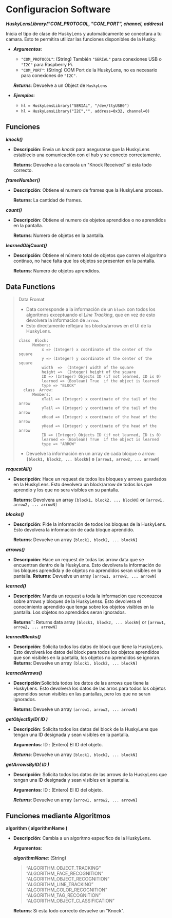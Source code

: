 # Configuracion Software 
**_HuskyLensLibrary("COM_PROTOCOL, "COM_PORT", channel, address)_**

Inicia el tipo de clase de HuskyLens y automaticamente se conectara a tu camara. Esto te permitira utilizar las funciones disponibles de la Husky.

- **_Argumentos_**:
  - `"COM_PROTOCOL"`: (String) También `"SERIAL"` para conexiones USB o `"I2C"` para Raspberry Pi.
  - `"COM_PORT"`: (String) COM Port de la HuskyLens, no es necesario para conexiones de `"I2C"`.

  **_Returns_**: Devuelve a un Object de `HuskyLens`

  
- **_Ejemplos_**:
  - `hl = HuskyLensLibrary("SERIAL", "/dev/ttyUSB0")`
  - `hl = HuskyLensLibrary("I2C","", address=0x32, channel=0)`

## Funciones

**_knock()_**
  - **Descripción**: Envia un _knock_ para asegurarse que la HuskyLens establecio una comunicación con el hub y se conecto correctamente.

    **Returns**: Devuelve a la consola un "Knock Received" si esta todo correcto.

**_frameNumber()_**
  - **Descripción**: Obtiene el numero de frames que la HuskyLens procesa.

    **Returns**: La cantidad de frames.

**_count()_**
  - **Descripción**: Obtiene el numero de objetos aprendidos o no aprendidos en la pantalla.

    **Returns**: Numero de objetos en la pantalla.

**_learnedObjCount()_**
  - **Descripción**: Obtiene el número total de objetos que corren el algoritmo continuo, no hace falta que los objetos se presenten en la pantalla.

    **Returns**: Numero de objetos aprendidos.

## Data Functions

> Data Fromat
> - Data corresponde a la información de un `block` con todos los algoritmos exceptuando el _Line Tracking_, que en vez de esto devolvera la informacion de `arrow`.
> - Esto directamente reflejara los blocks/arrows en el UI de la HuskyLens.
>```
> class  Block:
>   	Members:
>   		x => (Integer) x coordinate of the center of the square 
>   		y => (Integer) y coordinate of the center of the square 
>   		width  =>  (Integer) width of the square
>   		height =>  (Integer) height of the square
>   		ID => (Integer) Objects ID (if not learned, ID is 0)
>   		learned => (Boolean) True  if the object is learned
>   		type => "BLOCK"
>   class  Arrow:
>   	Members:
>   		xTail => (Integer) x coordinate of the tail of the arrow
>   		yTail => (Integer) y coordinate of the tail of the arrow
>   		xHead => (Integer) x coordinate of the head of the arrow
>   		yHead => (Integer) y coordinate of the head of the arrow
>   		ID => (Integer) Objects ID (if not learned, ID is 0)
>   		learned => (Boolean) True  if the object is learned
>   		type => "ARROW"
>```
>
> - Devuelve la información en un array de cada bloque o arrow:
> **`[block1, block2, ... blockN]` o `[arrow1, arrow2, ... arrowN]`**

**_requestAll()_**
  - **Descripción**: Hace un request de todos los bloques y arrows guardados en la HuskyLens. Esto devolvera un block/arrow de todos los que aprendio y los que no sera visibles en su pantalla.

    **Returns**: Devolvera un array `[block1, block2, ... blockN]` or `[arrow1, arrow2, ... arrowN]`

**_blocks()_**
  - **Descripción**: Pide la información de todos los bloques de la HuskyLens. Esto devolvera la información de cada bloque aprendido.

    **Returns**: Devuelve un array `[block1, block2, ... blockN]`


**_arrows()_**
  - **Descripción**: Hace un request de todas las arrow data que se encuentran dentro de la HuskyLens. Esto devolvera la información de los bloques aprendida y de objetos no aprendidos seran visibles en la pantalla.
    **Returns**: Devuelve un array `[arrow1, arrow2, ... arrowN]`


**_learned()_**
  - **Descripción**: Manda un request a toda la información que reconozcoa sobre arrows y bloques de la HuskyLenss. Esto devolvera el conocimiento aprendido que tenga sobre los objetos visibles en la pantalla. Los objetos no aprendidos seran ignorados.

    **Returns**¨: Returns data array `[block1, block2, ... blockN]` or `[arrow1, arrow2, ... arrowN]`

**_learnedBlocks()_**
  - **Descripción**: Solicita todos los datos de block que tiene la HuskyLens. Esto devolverá los datos del block para todos los objetos aprendidos que son visibiles en la pantalla, los objetos no aprendidos se ignoran.
    **Returns**: Devuelve un array `[block1, block2, ... blockN]`



**_learnedArrows()_**
  - **Descripción**:Solicitda todos los datos de las arrows que tiene la HuskyLens. Esto devolverá los datos de las arros para todos los objetos aprendidos seran visibles en las pantallas, pero los que no seran ignorados.

    **Returns**: Devuelve un array `[arrow1, arrow2, ... arrowN]`


**_getObjectByID( ID )_**
  - **Descripción**: Solicita todos los datos del block de la HuskyLens que tengan una ID designada y sean visibles en la pantalla.

    **Argumentos**: ID : (Entero) El ID del objeto.

    **_Returns_**: Devuelve un array `[block1, block2, ... blockN]`

**_getArrowsByID( ID )_**
  - **Descripción**: Solicita todos los datos de las arrows de la HuskyLens que tengan una ID designada y sean visibles en la pantalla.

    **Argumentos**: ID : (Entero) El ID del objeto.

    **_Returns_**: Devuelve un array `[arrow1, arrow2, ... arrowN]`

## Funciones mediante Algoritmos
**algorithm ( algorithmName )**
  - **Descripción**: Cambia a un algoritmo especifico de la HuskyLens.

    **Argumentos**:

    **_algorithmName_**: (String)
      > “ALGORITHM_OBJECT_TRACKING”
      > “ALGORITHM_FACE_RECOGNITION”
      > “ALGORITHM_OBJECT_RECOGNITION”
      > “ALGORITHM_LINE_TRACKING”
      > “ALGORITHM_COLOR_RECOGNITION”
      > “ALGORITHM_TAG_RECOGNITION”
      > “ALGORITHM_OBJECT_CLASSIFICATION”

    **Returns**: Si esta todo correcto devuelve un "Knock".



